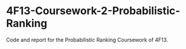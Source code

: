 # 4F13-Coursework-2-Probabilistic-Ranking

Code and report for the Probabilistic Ranking Coursework of 4F13.
